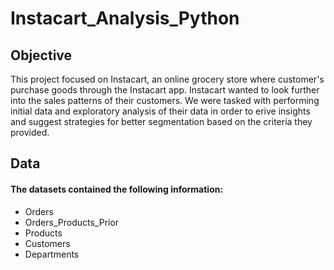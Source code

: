 # Instacart_Analysis_Python
## Objective
This project focused on Instacart, an online grocery store where customer's purchase goods through the Instacart app. Instacart wanted to look further into the sales patterns of their customers. We were tasked with performing initial data and exploratory analysis of their data in order to erive insights and suggest strategies for better segmentation based on the criteria they provided.
## Data
#### The datasets contained the following information:
* Orders
* Orders_Products_Prior
* Products
* Customers
* Departments
